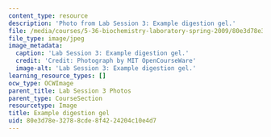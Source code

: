 ```yaml
---
content_type: resource
description: 'Photo from Lab Session 3: Example digestion gel.'
file: /media/courses/5-36-biochemistry-laboratory-spring-2009/80e3d78e32788cde8f4224204c10e4d7_Lab3_2.jpg
file_type: image/jpeg
image_metadata:
  caption: 'Lab Session 3: Example digestion gel.'
  credit: 'Credit: Photograph by MIT OpenCourseWare'
  image-alt: 'Lab Session 3: Example digestion gel.'
learning_resource_types: []
ocw_type: OCWImage
parent_title: Lab Session 3 Photos
parent_type: CourseSection
resourcetype: Image
title: Example digestion gel
uid: 80e3d78e-3278-8cde-8f42-24204c10e4d7
---
```

